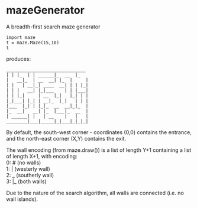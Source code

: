 # mazeGenerator

A breadth-first search maze generator

```
import maze
t = maze.Maze(15,10)
t
```

produces:
```
______________________________  
| | |_  | | ______|_  __  |_  
|   __|_  | __  __| |_  |     |  
| |   | __|_| ____  __| | | |_|  
| | |   __| |_|___    | | |___|  
| | |_|     | __  |_|   |_| | |  
|_|___| |_| | __|_  |_|   | | |  
|___  |_| | |_|_  __  __|_|_  |  
|_  __|   __| |_  |___|_  __  |  
| ______| |   | __    |   |   |  
________|___|_____|_|___|_|_|_|  
```

By default, the south-west corner - coordinates (0,0) contains the entrance, and the north-east corner (X,Y) contains the exit.

The wall encoding (from maze.draw()) is a list of length Y+1 containing a list of length X+1, with encoding:  
0: # (no walls)  
1: | (westerly wall)  
2: _ (southerly wall)  
3: |_ (both walls)  

Due to the nature of the search algorithm, all walls are connected (i.e. no wall islands).
   
